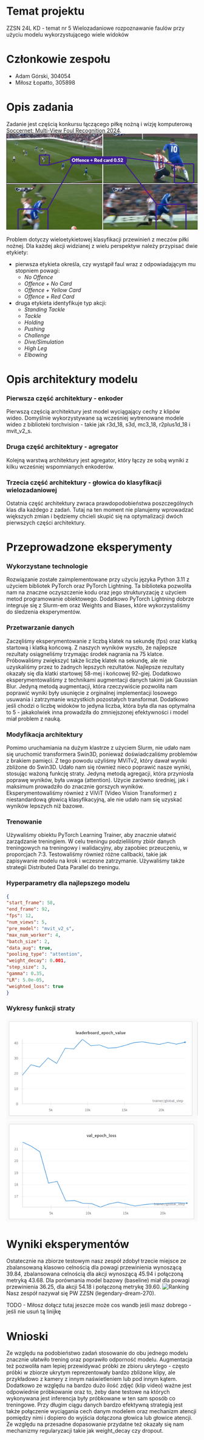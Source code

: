 # Temat projektu
ZZSN 24L KD - temat nr 5
Wielozadaniowe rozpoznawanie faulów przy użyciu modelu wykorzystującego wiele widoków
# Członkowie zespołu
- Adam Górski, 304054
- Miłosz Łopatto, 305898
# Opis zadania
Zadanie jest częścią konkursu łączącego piłkę nożną i wizję komputerową [Soccernet: Multi-View Foul Recognition 2024](https://www.soccer-net.org/tasks/new-multi-view-foul-recognition).
![](docs/mvfoul.png)

Problem dotyczy wieloetykietowej klasyfikacji przewinień z meczów piłki nożnej. Dla każdej akcji widzianej z wielu perspektyw należy przypisać dwie etykiety:

- pierwsza etykieta określa, czy wystąpił faul wraz z odpowiadającym mu stopniem powagi:
    - *No Offence*
    - *Offence + No Card*
    - *Offence + Yellow Card*
    - *Offence + Red Card*
- druga etykieta identyfikuje typ akcji:
    - *Standing Tackle*
    - *Tackle*
    - *Holding*
    - *Pushing*
    - *Challenge*
    - *Dive/Simulation*
    - *High Leg*
    - *Elbowing*


# Opis architektury modelu

### Pierwsza część architektury - enkoder
Pierwszą częścią architektury jest model wyciągający cechy z klipów wideo. Domyślnie wykorzystywane są wcześniej wytrenowane modele wideo z biblioteki torchvision - takie jak r3d_18, s3d, mc3_18, r2plus1d_18 i mvit_v2_s.

### Druga część architektury - agregator
Kolejną warstwą architektury jest agregator, który łączy ze sobą wyniki z kilku wcześniej wspomnianych enkoderów.

### Trzecia część architektury - głowica do klasyfikacji wielozadaniowej
Ostatnia część architektury zwraca prawdopodobieństwa poszczególnych klas dla każdego z zadań. Tutaj na ten moment nie planujemy wprowadzać większych zmian i będziemy chcieli skupić się na optymalizacji dwóch pierwszych 
części architektury.

# Przeprowadzone eksperymenty

### Wykorzystane technologie
Rozwiązanie zostałe zaimplementowane przy użyciu języka Python 3.11 z użyciem bibliotek PyTorch
oraz PyTorch Lightning. Ta biblioteka pozwoliła nam na znaczne oczyszczenie kodu oraz jego strukturyzację z użyciem 
metod programowanie obiektowego. Dodatkowo PyTorch Lightning dobrze integruje się z Slurm-em oraz Weights and Biases, które wykorzystaliśmy do śledzenia eksperymentów.

### Przetwarzanie danych
Zaczęliśmy eksperymentowanie z liczbą klatek na sekundę (fps) oraz
klatką startową i klatką końcową. Z naszych wyników wyszło, że najlepsze
rezultaty osiągneliśmy trzymając środek nagrania na 75 klatce. Próbowaliśmy
zwiększyć także liczbę klatek na sekundę, ale nie uzyskaliśmy przez to
żadnych lepszych rezultatów. Najlepsze rezultaty okazały się dla klatki
startowej 58-mej i końcowej 92-giej. Dodatkowo eksperymentowaliśmy z technikami augmentacji danych takimi jak Gaussian Blur. Jedyną metodą augmentacji, która rzeczywiście pozwoliła nam poprawić wyniki były usunięcie z orginalnej implementacji losowego usuwania i zatrzymanie
wszystkich pozostałych transformat. Dodatkowo jeśli chodzi o liczbę widoków
to jedyna liczba, która była dla nas optymalna to 5 - jakakolwiek inna prowadziła do zmniejszonej efektywności i model miał problem z nauką.

### Modyfikacja architektury
Pomimo uruchamiania na dużym klastrze z użyciem Slurm, nie udało nam się uruchomić transformera Swin3D, ponieważ doświadczaliśmy problemów z brakiem pamięci. Z tego powodu użyliśmy MViTv2, który dawał wyniki zbliżone do Swin3D. Udało nam się również nieco poprawić nasze wyniki, stosując ważoną funkcję straty. Jedyną metodą agregacji, która przyniosła poprawę wyników, była uwaga (attention). Użycie zarówno średniej, jak i maksimum prowadziło do znacznie gorszych wyników.
Eksperymentowaliśmy również z ViViT (Video Vision Transformer) z niestandardową głowicą klasyfikacyjną, ale nie udało nam się uzyskać wyników lepszych niż bazowe.


### Trenowanie
Używaliśmy obiektu PyTorch Learning Trainer, aby znacznie ułatwić zarządzanie treningiem. W celu treningu podzieliliśmy zbiór danych treningowych na treningowy i walidacyjny, aby zapobiec przeuczeniu, w proporcjach 7:3. Testowaliśmy również różne callbacki, takie jak zapisywanie modelu na krok i wczesne zatrzymanie. Używaliśmy także strategii Distributed Data Parallel do treningu.

### Hyperparametry dla najlepszego modelu
```json
{
"start_frame": 58,
"end_frame": 92,
"fps": 12,
"num_views": 5,
"pre_model": "mvit_v2_s",
"max_num_worker": 4,
"batch_size": 2,
"data_aug": true,
"pooling_type": "attention",
"weight_decay": 0.001,
"step_size": 3,
"gamma": 0.35,
"LR": 5.0e-05,
"weighted_loss": true
}

```
### Wykresy funkcji straty
![Leaderboard epoch value.](figures/leaderboard_epoch_value.png)
![Validation epoch loss.](figures/val_epoch_loss.png)

# Wyniki eksperymentów
Ostatecznie na zbiorze testowym nasz zespół zdobył trzecie miejsce
ze zbalansowaną klasowo celnością dla powagi przewinienia wynoszącą 39.84,
zbalansowana celnością dla akcji wynoszącą 45.94 i połączoną metryką 43.68.
Dla porównania model bazowy (baseline) miał dla powagi przewinienia 36.25,
dla akcji 54.18 i połączoną metrykę 39.60.
![Ranking](docs/leaderboard.png)
Nasz zespół nazywał się PW ZZSN (legendary-dream-270).

TODO - Miłosz dołącz tutaj jeszcze może cos wandb jeśli masz dobrego - jeśli nie usuń tą linijkę


# Wnioski
Ze względu na podobieństwo zadań stosowanie do obu jednego modelu znacznie ułatwiło trening oraz poprawiło odporność modelu. Augmentacja też pozwoliła nam lepiej przewidywać próbki ze zbioru ukrytego - często próbki w zbiorze ukrytym reprezentowały bardzo zbliżone klipy, ale przykładowo z kamery z innym naświetleniem lub pod innym kątem. Dodatkowo ze względu na bardzo dużo ilość zdjęć (klip video) ważne jest odpowiednie próbkowanie oraz to, żeby dane testowe na których wykonywana jest inferencja były próbkowane w ten sam sposób co treningowe. Przy długim ciągu danych bardzo efektywną strategią jest także połączenie wyciągania cech danym modelem oraz mechanizm atencji pomiędzy nimi i dopiero do wyjścia dołączona głowica lub głowice atencji. Ze względu na przesadne dopasowanie przydatne też okazały się nam mechanizmy regularyzacji takie jak weight_decay czy dropout.